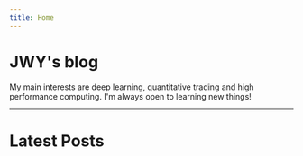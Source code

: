 ```yaml
---
title: Home
---
```

# JWY's blog

My main interests are deep learning, quantitative trading and high performance computing. I'm always open to learning new things!

--- 

# Latest Posts
